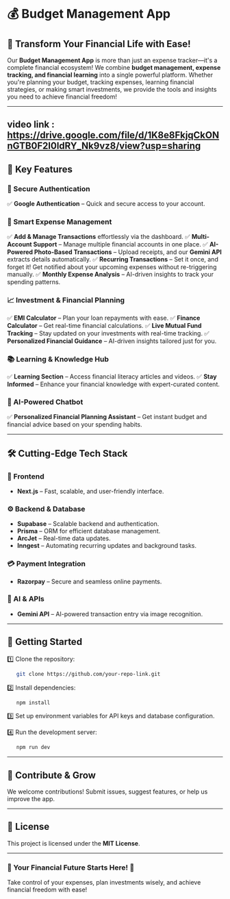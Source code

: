 # 💰 Budget Management App

## 🚀 Transform Your Financial Life with Ease!

Our **Budget Management App** is more than just an expense tracker—it's a complete financial ecosystem! We combine **budget management, expense tracking, and financial learning** into a single powerful platform. Whether you're planning your budget, tracking expenses, learning financial strategies, or making smart investments, we provide the tools and insights you need to achieve financial freedom!

---
## video link : https://drive.google.com/file/d/1K8e8FkjqCkONnGTB0F2l0ldRY_Nk9vz8/view?usp=sharing
## 🌟 Key Features

### 🔐 Secure Authentication
✅ **Google Authentication** – Quick and secure access to your account.

### 💸 Smart Expense Management
✅ **Add & Manage Transactions** effortlessly via the dashboard.
✅ **Multi-Account Support** – Manage multiple financial accounts in one place.
✅ **AI-Powered Photo-Based Transactions** – Upload receipts, and our **Gemini API** extracts details automatically.
✅ **Recurring Transactions** – Set it once, and forget it! Get notified about your upcoming expenses without re-triggering manually.
✅ **Monthly Expense Analysis** – AI-driven insights to track your spending patterns.

### 📈 Investment & Financial Planning
✅ **EMI Calculator** – Plan your loan repayments with ease.
✅ **Finance Calculator** – Get real-time financial calculations.
✅ **Live Mutual Fund Tracking** – Stay updated on your investments with real-time tracking.
✅ **Personalized Financial Guidance** – AI-driven insights tailored just for you.

### 📚 Learning & Knowledge Hub
✅ **Learning Section** – Access financial literacy articles and videos.
✅ **Stay Informed** – Enhance your financial knowledge with expert-curated content.

### 💬 AI-Powered Chatbot
✅ **Personalized Financial Planning Assistant** – Get instant budget and financial advice based on your spending habits.

---

## 🛠️ Cutting-Edge Tech Stack

### 🎨 Frontend
- **Next.js** – Fast, scalable, and user-friendly interface.

### ⚙️ Backend & Database
- **Supabase** – Scalable backend and authentication.
- **Prisma** – ORM for efficient database management.
- **ArcJet** – Real-time data updates.
- **Inngest** – Automating recurring updates and background tasks.

### 💳 Payment Integration
- **Razorpay** – Secure and seamless online payments.

### 🔗 AI & APIs
- **Gemini API** – AI-powered transaction entry via image recognition.

---

## 🚀 Getting Started

1️⃣ Clone the repository:
```bash
   git clone https://github.com/your-repo-link.git
```

2️⃣ Install dependencies:
```bash
   npm install
```

3️⃣ Set up environment variables for API keys and database configuration.

4️⃣ Run the development server:
```bash
   npm run dev
```

---

## 🤝 Contribute & Grow
We welcome contributions! Submit issues, suggest features, or help us improve the app.

---

## 📜 License
This project is licensed under the **MIT License**.

---

### 🎯 Your Financial Future Starts Here! 🚀
Take control of your expenses, plan investments wisely, and achieve financial freedom with ease!

